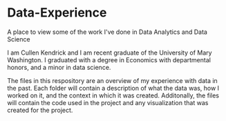 # Data-Experience
A place to view some of the work I've done in Data Analytics and Data Science

I am Cullen Kendrick and I am recent graduate of the University of Mary Washington. I graduated with a degree in Economics with departmental honors, and a minor in data science. 

The files in this respository are an overview of my experience with data in the past. Each folder will contain a description of what the data was, how I worked on it, and the context in which it was created. Additonally, the files will contain the code used in the project and any visualization that was created for the project.
